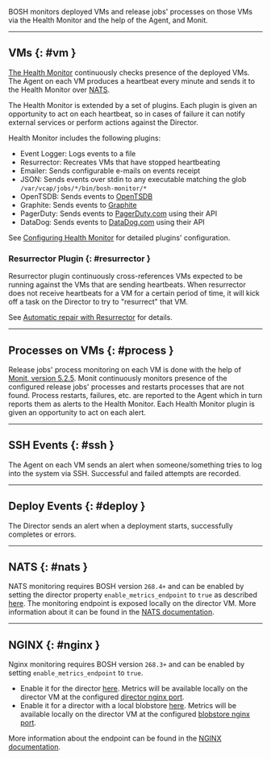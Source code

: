 BOSH monitors deployed VMs and release jobs' processes on those VMs via the Health Monitor and the help of the Agent, and Monit.

---
## VMs {: #vm }

[The Health Monitor](bosh-components.md#health-monitor) continuously checks presence of the deployed VMs. The Agent on each VM produces a heartbeat every minute and sends it to the Health Monitor over [NATS](bosh-components.md#nats).

The Health Monitor is extended by a set of plugins. Each plugin is given an opportunity to act on each heartbeat, so in cases of failure it can notify external services or perform actions against the Director.

Health Monitor includes the following plugins:

- Event Logger: Logs events to a file
- Resurrector: Recreates VMs that have stopped heartbeating
- Emailer: Sends configurable e-mails on events receipt
- JSON: Sends events over stdin to any executable matching the glob `/var/vcap/jobs/*/bin/bosh-monitor/*`
- OpenTSDB: Sends events to [OpenTSDB](http://opentsdb.net/)
- Graphite: Sends events to [Graphite](https://graphite.readthedocs.org/en/latest/)
- PagerDuty: Sends events to [PagerDuty.com](http://pagerduty.com) using their API
- DataDog: Sends events to [DataDog.com](http://datadoghq.com) using their API

See [Configuring Health Monitor](hm-config.md) for detailed plugins' configuration.

### Resurrector Plugin {: #resurrector }

Resurrector plugin continuously cross-references VMs expected to be running against the VMs that are sending heartbeats. When resurrector does not receive heartbeats for a VM for a certain period of time, it will kick off a task on the Director to try to "resurrect" that VM.

See [Automatic repair with Resurrector](resurrector.md) for details.

---
## Processes on VMs {: #process }

Release jobs' process monitoring on each VM is done with the help of [Monit, version 5.2.5](https://web.archive.org/web/20110816041503/https://mmonit.com/monit/documentation/monit.html). Monit continuously monitors presence of the configured release jobs' processes and restarts processes that are not found. Process restarts, failures, etc. are reported to the Agent which in turn reports them as alerts to the Health Monitor. Each Health Monitor plugin is given an opportunity to act on each alert.

---
## SSH Events {: #ssh }

The Agent on each VM sends an alert when someone/something tries to log into the system via SSH. Successful and failed attempts are recorded.

---
## Deploy Events {: #deploy }

The Director sends an alert when a deployment starts, successfully completes or errors.

---
## NATS {: #nats }

NATS monitoring requires BOSH version `268.4+` and can be enabled by setting the director property `enable_metrics_endpoint` to `true` as described [here](https://bosh.io/jobs/nats?source=github.com/cloudfoundry/bosh#p%3dnats.enable_metrics_endpoint).
The monitoring endpoint is exposed locally on the director VM. More information about it can be found in the [NATS documentation](https://docs.nats.io/running-a-nats-service/nats_admin/monitoring).

---
## NGINX {: #nginx }

Nginx monitoring requires BOSH version `268.3+` and can be enabled by setting `enable_metrics_endpoint` to `true`.

- Enable it for the director [here](https://bosh.io/jobs/director?source=github.com/cloudfoundry/bosh#p%3ddirector.nginx.enable_metrics_endpoint). Metrics will be available locally on the director VM at the configured [director nginx port](https://bosh.cloudfoundry.org/jobs/director?source=github.com/cloudfoundry/bosh#p%3ddirector.port).
- Enable it for a director with a local blobstore [here](https://bosh.io/jobs/blobstore?source=github.com/cloudfoundry/bosh#p%3dblobstore.nginx.enable_metrics_endpoint). Metrics will be available locally on the director VM at the configured [blobstore nginx port](https://bosh.io/jobs/blobstore?source=github.com/cloudfoundry/bosh#p%3dblobstore.port).

More information about the endpoint can be found in the [NGINX documentation](http://nginx.org/en/docs/http/ngx_http_stub_status_module.html).
